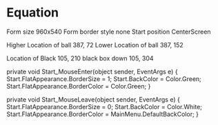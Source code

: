 # Equation

Form size			960x540
Form border style 		none
Start position			CenterScreen



Higher Location of ball 387, 72
Lower Location of ball 387, 152


Location of Black 105, 210
black box down 105, 304



private void Start_MouseEnter(object sender, EventArgs e)
        {
            Start.FlatAppearance.BorderSize = 1;
            Start.BackColor = Color.Green;
            Start.FlatAppearance.BorderColor = Color.Green;
        }


private void Start_MouseLeave(object sender, EventArgs e)
        {
            Start.FlatAppearance.BorderSize = 0;
            Start.BackColor = Color.White;
            Start.FlatAppearance.BorderColor = MainMenu.DefaultBackColor;
        }


